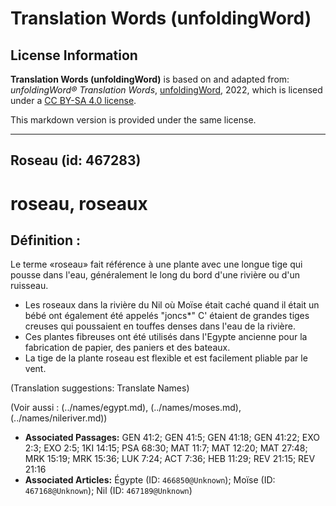 # Translation Words (unfoldingWord)

## License Information

**Translation Words (unfoldingWord)** is based on and adapted from: _unfoldingWord® Translation Words_, [unfoldingWord](https://unfoldingword.org/utw), 2022, which is licensed under a [CC BY-SA 4.0 license](https://creativecommons.org/licenses/by-sa/4.0/legalcode.en).

This markdown version is provided under the same license.



--------------------------------

## Roseau (id: 467283)

roseau, roseaux
===============

Définition :
------------

Le terme «roseau» fait référence à une plante avec une longue tige qui pousse dans l'eau, généralement le long du bord d'une rivière ou d'un ruisseau.

* Les roseaux dans la rivière du Nil où Moïse était caché quand il était un bébé ont également été appelés "joncs\*" C' étaient de grandes tiges creuses qui poussaient en touffes denses dans l'eau de la rivière.
* Ces plantes fibreuses ont été utilisés dans l'Egypte ancienne pour la fabrication de papier, des paniers et des bateaux.
* La tige de la plante roseau est flexible et est facilement pliable par le vent.

(Translation suggestions: Translate Names)

(Voir aussi : (../names/egypt.md), (../names/moses.md), (../names/nileriver.md))

* **Associated Passages:** GEN 41:2; GEN 41:5; GEN 41:18; GEN 41:22; EXO 2:3; EXO 2:5; 1KI 14:15; PSA 68:30; MAT 11:7; MAT 12:20; MAT 27:48; MRK 15:19; MRK 15:36; LUK 7:24; ACT 7:36; HEB 11:29; REV 21:15; REV 21:16
* **Associated Articles:** Égypte (ID: `466850@Unknown`); Moïse (ID: `467168@Unknown`); Nil (ID: `467189@Unknown`)

